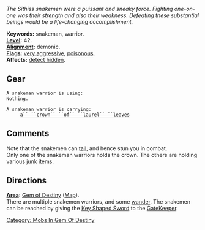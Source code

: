 *The Sithiss snakemen were a puissant and sneaky force. Fighting
one-on-one was their strength and also their weakness. Defeating these
substantial beings would be a life-changing accomplishment.*

**Keywords:** snakeman, warrior.  
**[Level](Level.md "wikilink"):** 42.  
**[Alignment](Alignment.md "wikilink"):** demonic.  
**[Flags](:Category:_Mob_Types.md "wikilink"):** [very
aggressive](Aggressive_Mobs.md "wikilink"),
[poisonous](Biting_Mobs.md "wikilink").  
**Affects:** [detect hidden](Detect_Hidden.md "wikilink").  

## Gear

`A snakeman warrior is using:`  
`Nothing.`

`A snakeman warrior is carrying:`  
`     `[`a`` ``crown`` ``of`` ``laurel`` ``leaves`](Crown_Of_Laurel_Leaves.md "wikilink")

## Comments

Note that the snakemen can [tail](Racial_Tail.md "wikilink"), and hence
stun you in combat.  
Only one of the snakeman warriors holds the crown. The others are
holding various junk items.  

## Directions

**[Area](:Category:_Areas.md "wikilink"):** [Gem of
Destiny](:Category:_Gem_Of_Destiny.md "wikilink")
([Map](Gem_Of_Destiny_Map.md "wikilink")).  
There are multiple snakemen warriors, and some
[wander](Wandering_Mobs.md "wikilink"). The snakemen can be reached by
giving the [Key Shaped Sword](Key_Shaped_Sword "wikilink") to the
[GateKeeper](GateKeeper "wikilink").

[Category: Mobs In Gem Of
Destiny](Category:_Mobs_In_Gem_Of_Destiny "wikilink")
